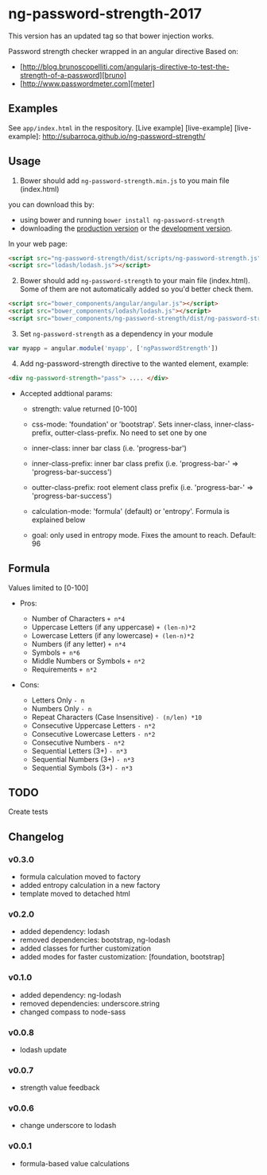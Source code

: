 # ng-password-strength-2017

This version has an updated tag so that bower injection works.

Password strength checker wrapped in an angular directive
Based on:

*	[http://blog.brunoscopelliti.com/angularjs-directive-to-test-the-strength-of-a-password][bruno]
*	[http://www.passwordmeter.com][meter]

  [bruno]: http://blog.brunoscopelliti.com/angularjs-directive-to-test-the-strength-of-a-password
  [meter]: http://www.passwordmeter.com

## Examples
See `app/index.html` in the respository.
[Live example] [live-example]
[live-example]: http://subarroca.github.io/ng-password-strength/

## Usage

1. Bower should add `ng-password-strength.min.js` to you main file (index.html)

  you can download this by:
  * using bower and running `bower install ng-password-strength`
  * downloading the [production version][min] or the [development version][max].

  [min]: https://raw.github.com/subarroca/ng-password-strength/master/dist/ng-password-strength.min.js
  [max]: https://raw.github.com/subarroca/ng-password-strength/master/dist/ng-password-strength.js

  In your web page:

  ```html
  <script src="ng-password-strength/dist/scripts/ng-password-strength.js"></script>
  <script src="lodash/lodash.js"></script>
  ```

2. Bower should add `ng-password-strength` to your main file (index.html). Some of them are not automatically added so you'd better check them.

  ```html
  <script src="bower_components/angular/angular.js"></script>
  <script src="bower_components/lodash/lodash.js"></script>
  <script src="bower_components/ng-password-strength/dist/ng-password-strength.js"></script>
  ```

3. Set `ng-password-strength` as a dependency in your module
  ```javascript
  var myapp = angular.module('myapp', ['ngPasswordStrength'])
  ```

4. Add ng-password-strength directive to the wanted element, example:
  ```html
  <div ng-password-strength="pass"> .... </div>
  ```

* Accepted addtional params:

  * strength: value returned [0-100]

  * css-mode: 'foundation' or 'bootstrap'. Sets inner-class, inner-class-prefix, outter-class-prefix. No need to set one by one
  * inner-class: inner bar class (i.e. 'progress-bar')
  * inner-class-prefix: inner bar class prefix (i.e. 'progress-bar-' => 'progress-bar-success')
  * outter-class-prefix: root element class prefix (i.e. 'progress-bar-' => 'progress-bar-success')

  * calculation-mode: 'formula' (default) or 'entropy'. Formula is explained below
  * goal: only used in entropy mode. Fixes the amount to reach. Default: 96


## Formula
Values limited to [0-100]

* Pros:

  * Number of Characters `+ n*4`
  * Uppercase Letters (if any uppercase)  `+ (len-n)*2`
  * Lowercase Letters (if any lowercase)  `+ (len-n)*2`
  * Numbers (if any letter)  `+ n*4`
  * Symbols  `+ n*6`
  * Middle Numbers or Symbols  `+ n*2`
  * Requirements `+ n*2`

* Cons:

  * Letters Only `- n`
  * Numbers Only `- n`
  * Repeat Characters (Case Insensitive) `- (n/len) *10`
  * Consecutive Uppercase Letters  `- n*2`
  * Consecutive Lowercase Letters  `- n*2`
  * Consecutive Numbers  `- n*2`
  * Sequential Letters (3+)  `- n*3`
  * Sequential Numbers (3+)  `- n*3`
  * Sequential Symbols (3+)  `- n*3`

## TODO
Create tests

## Changelog
### v0.3.0
* formula calculation moved to factory
* added entropy calculation in a new factory
* template moved to detached html

### v0.2.0
* added dependency: lodash
* removed dependencies: bootstrap, ng-lodash
* added classes for further customization
* added modes for faster customization: [foundation, bootstrap]

### v0.1.0
* added dependency: ng-lodash
* removed dependencies: underscore.string
* changed compass to node-sass

### v0.0.8
* lodash update

### v0.0.7
* strength value feedback

### v0.0.6
* change underscore to lodash

### v0.0.1
* formula-based value calculations
